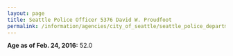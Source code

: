```yaml
---
layout: page
title: Seattle Police Officer 5376 David W. Proudfoot
permalink: /information/agencies/city_of_seattle/seattle_police_department/copbook/5376/
---
```


**Age as of Feb. 24, 2016:** 52.0

